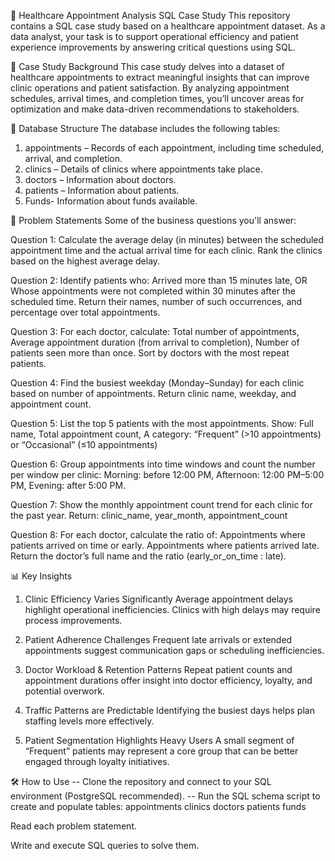 🏥 Healthcare Appointment Analysis SQL Case Study
This repository contains a SQL case study based on a healthcare appointment dataset. As a data analyst, your task is to support operational efficiency and patient experience improvements by answering critical questions using SQL.

📘 Case Study Background
This case study delves into a dataset of healthcare appointments to extract meaningful insights that can improve clinic operations and patient satisfaction.
By analyzing appointment schedules, arrival times, and completion times, you’ll uncover areas for optimization and make data-driven recommendations to stakeholders.

🧱 Database Structure
The database includes the following tables:
1. appointments – Records of each appointment, including time scheduled, arrival, and completion.
2. clinics – Details of clinics where appointments take place.
3. doctors – Information about doctors.
4. patients – Information about patients.
5. Funds- Information about funds available.

🧠 Problem Statements
Some of the business questions you'll answer:

Question 1:
Calculate the average delay (in minutes) between the scheduled appointment time and the actual arrival time for each clinic. Rank the clinics based on the highest average delay.

Question 2:
Identify patients who: Arrived more than 15 minutes late, OR Whose appointments were not completed within 30 minutes after the scheduled time. Return their names, number of such occurrences, and percentage over total appointments.

Question 3:
For each doctor, calculate: Total number of appointments, Average appointment duration (from arrival to completion), Number of patients seen more than once. Sort by doctors with the most repeat patients.

Question 4:
Find the busiest weekday (Monday–Sunday) for each clinic based on number of appointments. Return clinic name, weekday, and appointment count.

Question 5:
List the top 5 patients with the most appointments. Show: Full name, Total appointment count, A category: “Frequent” (>10 appointments) or “Occasional” (≤10 appointments)

Question 6:
Group appointments into time windows and count the number per window per clinic: Morning: before 12:00 PM, Afternoon: 12:00 PM–5:00 PM, Evening: after 5:00 PM.

Question 7:
Show the monthly appointment count trend for each clinic for the past year. Return: clinic_name, year_month, appointment_count

Question 8:
For each doctor, calculate the ratio of: Appointments where patients arrived on time or early. Appointments where patients arrived late. Return the doctor’s full name and the ratio (early_or_on_time : late).

📊 Key Insights
1. Clinic Efficiency Varies Significantly
Average appointment delays highlight operational inefficiencies. Clinics with high delays may require process improvements.

2. Patient Adherence Challenges
Frequent late arrivals or extended appointments suggest communication gaps or scheduling inefficiencies.

3. Doctor Workload & Retention Patterns
Repeat patient counts and appointment durations offer insight into doctor efficiency, loyalty, and potential overwork.

4. Traffic Patterns are Predictable
Identifying the busiest days helps plan staffing levels more effectively.

5. Patient Segmentation Highlights Heavy Users
A small segment of “Frequent” patients may represent a core group that can be better engaged through loyalty initiatives.

🛠️ How to Use
-- Clone the repository and connect to your SQL environment (PostgreSQL recommended).
-- Run the SQL schema script to create and populate tables:
appointments
clinics
doctors
patients
funds

Read each problem statement.

Write and execute SQL queries to solve them.


